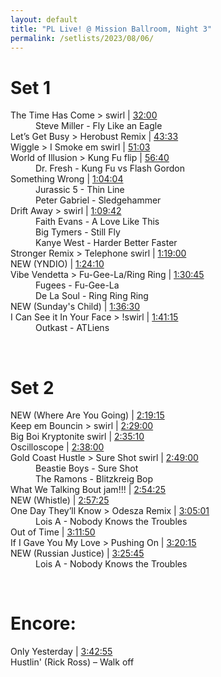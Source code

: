 ```yaml
---
layout: default
title: "PL Live! @ Mission Ballroom, Night 3"
permalink: /setlists/2023/08/06/
---
```



# Set 1
<dl>
<dt>The Time Has Come > swirl | <a href="https://www.twitch.tv/videos/1890446916?t=00h32m00s">32:00</a></dt>
<dd>Steve Miller - Fly Like an Eagle</dd>
<dt>Let’s Get Busy > Herobust Remix | <a href="https://www.twitch.tv/videos/1890446916?t=00h43m33s">43:33</a></dt>
<dt>Wiggle  > I Smoke em swirl | <a href="https://www.twitch.tv/videos/1890446916?t=00h51m03s">51:03</a></dt>
<dt>World of Illusion > Kung Fu flip | <a href="https://www.twitch.tv/videos/1890446916?t=00h56m40s">56:40</a></dt>
<dd>Dr. Fresh - Kung Fu vs Flash Gordon</dd>
<dt>Something Wrong | <a href="https://www.twitch.tv/videos/1890446916?t=01h04m04s">1:04:04</a></dt>
<dd>Jurassic 5 - Thin Line</dd>
<dd>Peter Gabriel - Sledgehammer</dd>
<dt>Drift Away > swirl | <a href="https://www.twitch.tv/videos/1890446916?t=01h09m42s">1:09:42</a></dt>
<dd>Faith Evans - A Love Like This</dd>
<dd>Big Tymers - Still Fly</dd>
<dd>Kanye West - Harder Better Faster</dd>
<dt>Stronger Remix > Telephone swirl | <a href="https://www.twitch.tv/videos/1890446916?t=01h19m00s">1:19:00</a></dt>
<dt>NEW (YNDIO) | <a href="https://www.twitch.tv/videos/1890446916?t=01h24m10s">1:24:10</a></dt>
<dt>Vibe Vendetta > Fu-Gee-La/Ring Ring | <a href="https://www.twitch.tv/videos/1890446916?t=01h30m45s">1:30:45</a></dt>
<dd>Fugees - Fu-Gee-La</dd>
<dd>De La Soul - Ring Ring Ring</dd>
<dt>NEW (Sunday's Child) | <a href="https://www.twitch.tv/videos/1890446916?t=01h36m30s">1:36:30</a></dt></dt>
<dt>I Can See it In Your Face > !swirl | <a href="https://www.twitch.tv/videos/1890446916?t=01h41m15s">1:41:15</a></dt></dt>
<dd>Outkast - ATLiens</dd>
</dl>
<br>


# Set 2
<dl>

<dt>NEW (Where Are You Going) | <a href="https://www.twitch.tv/videos/1890446916?t=02h19m15s">2:19:15</a></dt></dt>
<dt>Keep em Bouncin > swirl | <a href="https://www.twitch.tv/videos/1890446916?t=02h29m20s">2:29:00</a></dt>
<dt>Big Boi Kryptonite swirl | <a href="https://www.twitch.tv/videos/1890446916?t=02h35m10s">2:35:10</a></dt>
<dt>Oscilloscope | <a href="https://www.twitch.tv/videos/1890446916?t=02h38m00s">2:38:00</a></dt>
<dt>Gold Coast Hustle > Sure Shot swirl | <a href="https://www.twitch.tv/videos/1890446916?t=02h49m00s">2:49:00</a></dt>
<dd>Beastie Boys - Sure Shot</dd>
<dd>The Ramons - Blitzkreig Bop</dd>
<dt>What We Talking Bout jam!!! | <a href="https://www.twitch.tv/videos/1890446916?t=02h54m25s">2:54:25</a></dt>
<dt>NEW (Whistle) | <a href="https://www.twitch.tv/videos/1890446916?t=02h57m25s">2:57:25</a></dt>
<dt>One Day They’ll Know > Odesza Remix | <a href="https://www.twitch.tv/videos/1890446916?t=03h05m01s">3:05:01</a></dt>
<dd>Lois A - Nobody Knows the Troubles</dd>
<dt>Out of Time | <a href="https://www.twitch.tv/videos/1890446916?t=03h11m50s">3:11:50</a></dt>
<dt>If I Gave You My Love > Pushing On | <a href="https://www.twitch.tv/videos/1890446916?t=03h20m15s">3:20:15</a></dt>
<dt>NEW (Russian Justice) | <a href="https://www.twitch.tv/videos/1890446916?t=03h25m45s">3:25:45</a></dt>
<dd>Lois A - Nobody Knows the Troubles</dd>
</dl>
<br>


# Encore:
<dl>
<dt>Only Yesterday | <a href="https://www.twitch.tv/videos/1890446916?t=03h42m55s">3:42:55</a></dt>
<dt>Hustlin' (Rick Ross) – Walk off</dt>
</dl>

<br><br>
